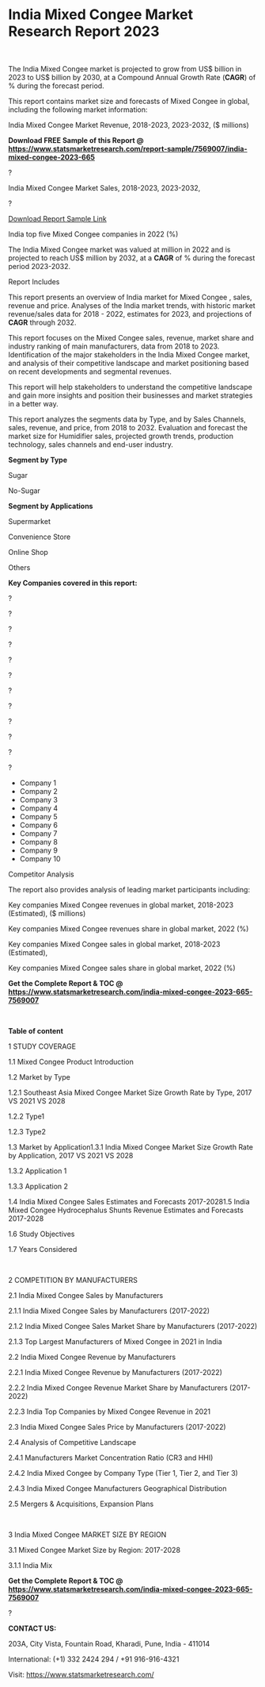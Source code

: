 <h1>India Mixed Congee Market Research Report 2023</h1><br/><p>The India Mixed Congee market is projected to grow from US$ billion in 2023 to US$ billion by 2030, at a Compound Annual Growth Rate (<strong>CAGR</strong>) of % during the forecast period.</p>
 
 
 
 <p>This report contains market size and forecasts of Mixed Congee in global, including the following market information:</p>
 
 
 
 <p>India Mixed Congee Market Revenue, 2018-2023, 2023-2032, ($ millions)</p>
 
 
 
 <div><b>Download FREE Sample of this Report @ <a href="https://www.statsmarketresearch.com/download-free-sample/7569007/india-mixed-congee-2023-665">https://www.statsmarketresearch.com/report-sample/7569007/india-mixed-congee-2023-665</a></b></div>
 
 
 
 <p>? </p>
 
 
 
 <p>India Mixed Congee Market Sales, 2018-2023, 2023-2032,</p>
 
 
 
 <p>? </p>
 
 
 
 <p><a href="https://www.statsmarketresearch.com/download-free-sample/7569007/india-mixed-congee-2023-665">Download Report Sample Link</a></p>
 
 
 
 <p>India top five Mixed Congee companies in 2022 (%)</p>
 
 
 
 <p>The India Mixed Congee market was valued at million in 2022 and is projected to reach US$ million by 2032, at a <strong>CAGR</strong> of % during the forecast period 2023-2032.</p>
 
 
 
 <p>Report Includes</p>
 
 
 
 <p>This report presents an overview of India market for Mixed Congee , sales, revenue and price. Analyses of the India market trends, with historic market revenue/sales data for 2018 - 2022, estimates for 2023, and projections of <strong>CAGR</strong> through 2032.</p>
 
 
 
 <p>This report focuses on the Mixed Congee sales, revenue, market share and industry ranking of main manufacturers, data from 2018 to 2023. Identification of the major stakeholders in the India Mixed Congee market, and analysis of their competitive landscape and market positioning based on recent developments and segmental revenues.</p>
 
 
 
 <p>This report will help stakeholders to understand the competitive landscape and gain more insights and position their businesses and market strategies in a better way.</p>
 
 
 
 <p>This report analyzes the segments data by Type, and by Sales Channels, sales, revenue, and price, from 2018 to 2032. Evaluation and forecast the market size for Humidifier sales, projected growth trends, production technology, sales channels and end-user industry.</p>
 
 
 
 <p><strong>Segment by Type</strong></p>
 
 
 
 <p>Sugar</p>
 
 
 
 <p>No-Sugar</p>
 
 
 
 <p><strong>Segment <strong><strong>by Applications</strong></strong></strong></p>
 
 
 
 <p>Supermarket</p>
 
 
 
 <p>Convenience Store</p>
 
 
 
 <p>Online Shop</p>
 
 
 
 <p>Others</p>
 
 
 
 <p><strong>Key Companies covered in this report:</strong></p>
 
 
 
 <p>? </p>
 
 
 
 <p>? </p>
 
 
 
 <p>? </p>
 
 
 
 <p>? </p>
 
 
 
 <p>? </p>
 
 
 
 <p>? </p>
 
 
 
 <p>? </p>
 
 
 
 <p>? </p>
 
 
 
 <p>? </p>
 
 
 
 <p>? </p>
 
 
 
 <p>? </p>
 
 
 
 <p>? </p>
 
 
 
 <ul>
 
 <li>Company 1</li>
 
 <li>Company 2</li>
 
 <li>Company 3</li>
 
 <li>Company 4</li>
 
 <li>Company 5</li>
 
 <li>Company 6</li>
 
 <li>Company 7</li>
 
 <li>Company 8</li>
 
 <li>Company 9</li>
 
 <li>Company 10</li>
 
 </ul>
 
 
 
 <p>Competitor Analysis</p>
 
 
 
 <p>The report also provides analysis of leading market participants including:</p>
 
 
 
 <p>Key companies Mixed Congee revenues in global market, 2018-2023 (Estimated), ($ millions)</p>
 
 
 
 <p>Key companies Mixed Congee revenues share in global market, 2022 (%)</p>
 
 
 
 <p>Key companies Mixed Congee sales in global market, 2018-2023 (Estimated),</p>
 
 
 
 <p>Key companies Mixed Congee sales share in global market, 2022 (%)</p>
 
 
 
 <div><b>Get the Complete Report & TOC @ <a href="https://www.statsmarketresearch.com/india-mixed-congee-2023-665-7569007">https://www.statsmarketresearch.com/india-mixed-congee-2023-665-7569007</a></b></div>
 
 
 
 <p><br />
 
 <b>Table of content</b></p>
 
 
 
 <p>1 STUDY COVERAGE<br />
 
 1.1 Mixed Congee Product Introduction<br />
 
 1.2 Market by Type<br />
 
 1.2.1 Southeast Asia Mixed Congee Market Size Growth Rate by Type, 2017 VS 2021 VS 2028<br />
 
 1.2.2 Type1<br />
 
 1.2.3 Type2<br />
 
 1.3 Market by Application1.3.1 India Mixed Congee Market Size Growth Rate by Application, 2017 VS 2021 VS 2028<br />
 
 1.3.2 Application 1<br />
 
 1.3.3 Application 2<br />
 
 1.4 India Mixed Congee Sales Estimates and Forecasts 2017-20281.5 India Mixed Congee Hydrocephalus Shunts Revenue Estimates and Forecasts 2017-2028<br />
 
 1.6 Study Objectives<br />
 
 1.7 Years Considered<br />
 
 <br />
 
 2 COMPETITION BY MANUFACTURERS<br />
 
 2.1 India Mixed Congee Sales by Manufacturers<br />
 
 2.1.1 India Mixed Congee Sales by Manufacturers (2017-2022)<br />
 
 2.1.2 India Mixed Congee Sales Market Share by Manufacturers (2017-2022)<br />
 
 2.1.3 Top Largest Manufacturers of Mixed Congee in 2021 in India<br />
 
 2.2 India Mixed Congee Revenue by Manufacturers<br />
 
 2.2.1 India Mixed Congee Revenue by Manufacturers (2017-2022)<br />
 
 2.2.2 India Mixed Congee Revenue Market Share by Manufacturers (2017-2022)<br />
 
 2.2.3 India Top Companies by Mixed Congee Revenue in 2021<br />
 
 2.3 India Mixed Congee Sales Price by Manufacturers (2017-2022)<br />
 
 2.4 Analysis of Competitive Landscape<br />
 
 2.4.1 Manufacturers Market Concentration Ratio (CR3 and HHI)<br />
 
 2.4.2 India Mixed Congee by Company Type (Tier 1, Tier 2, and Tier 3)<br />
 
 2.4.3 India Mixed Congee Manufacturers Geographical Distribution<br />
 
 2.5 Mergers & Acquisitions, Expansion Plans<br />
 
 <br />
 
 3 India Mixed Congee MARKET SIZE BY REGION<br />
 
 3.1 Mixed Congee Market Size by Region: 2017-2028<br />
 
 3.1.1 India Mix</p>
 
 
 
 <div><b>Get the Complete Report & TOC @ <a href="https://www.statsmarketresearch.com/india-mixed-congee-2023-665-7569007">https://www.statsmarketresearch.com/india-mixed-congee-2023-665-7569007</a></b></div>
 
 
 
 <p>? </p>
 
 
 
 <p><b>CONTACT US:</b><br />
 
 203A, City Vista, Fountain Road, Kharadi, Pune, India - 411014<br />
 
 International: (+1) 332 2424 294 / +91 916-916-4321<br />
 
 Visit: <a href="https://www.statsmarketresearch.com/">https://www.statsmarketresearch.com/</a></p>